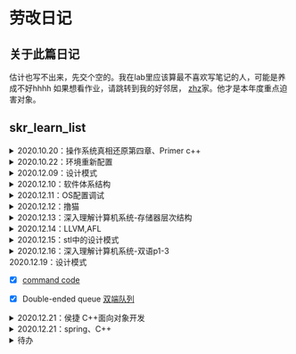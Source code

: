 # 劳改日记
## 关于此篇日记
估计也写不出来，先交个空的。我在lab里应该算最不喜欢写笔记的人，可能是养成不好hhhh
如果想看作业，请跳转到我的好邻居，
[zhz](https://github.com/tina2114/skr_learn_list)家。他才是本年度重点迫害对象。

## skr_learn_list
<details>
<summary>2020.10.20：操作系统真相还原第四章、Primer c++</summary>

- [x] 操作系统真相还原第四章 保护模式:

- [x] 对着Primer c++ 写模板、抽象类的练习作业:

</details>

<details>
<summary>2020.10.22：环境重新配置</summary>

- [x] 键盘和环境一起炸了，重新再来一次
- 要注意将virtualBox->系统->启动顺序->硬盘（否则会导致操作系统无限重启）
</details>

<details>
<summary>2020.12.09：设计模式</summary>
  
- [x] [command code](https://github.com/bethrobson/Head-First-Design-Patterns/tree/master/src/headfirst/designpatterns/command)
  
- [x] Double-ended queue [双端队列](https://en.wikipedia.org/wiki/Double-ended_queue)

</details>

<details>
<summary>2020.12.10：软件体系结构</summary>
  
- [x] 天问之路，知识星球更新。
  
- 用starUML类图、用例图，这套标准不同的书里写的都不太一样，需要找一些较为权威的参考资料。

- latex使用
- [x] [软件体系结构](https://mubu.com/doc/explore/26560#o-2c416ee032c09d08c)
</details>

<details>
  
<summary>2020.12.11：OS配置调试</summary>

- [x] [配置CSAPP OSLAB win64包](https://github.com/xxssqq-sq/October_os/blob/main/csapp%20lab/CSAPP%20OSLAB%20win64集成开发一键包-晓羽.md)

- 

</details>

<details>
  
<summary>2020.12.12：撸猫</summary>

</details>

<details>
  
<summary>2020.12.13：深入理解计算机系统-存储器层次结构</summary>

- 深入理解计算机系统第六章，存储器层次结构

</details>

<details>
  
<summary>2020.12.14：LLVM,AFL</summary>

- llvm基础知识

- AFL入门

- [x] 感谢我的朋友们，让我见到了更广阔的世界。
我对这个世界充满了好奇，他们对技术孜孜以求，一丝不苟的态度，无时不刻鼓舞着我。
我很庆幸，有生之年能在好朋友的指引下接触这样令人热血沸腾的技术。
感谢各位带给我的新世界。

</details>

<details>
  
<summary>2020.12.15：stl中的设计模式</summary>

- [x] [stl与设计模式](https://github.com/xxssqq-sq/learn_list/blob/main/笔记/设计模式与stl.md)

</details>

<details>
  
<summary>2020.12.16：深入理解计算机系统-双语p1-3</summary>

- [x] [中英双语 深入理解计算机系统 3rd Computer Systems: A Programmer's Perspective](https://www.bilibili.com/video/BV19v41167nr?p=3)

</details>

<summary>2020.12.19：设计模式</summary>
  
- [x] [command code](https://github.com/bethrobson/Head-First-Design-Patterns/tree/master/src/headfirst/designpatterns/command)
  
- [x] Double-ended queue [双端队列](https://en.wikipedia.org/wiki/Double-ended_queue)

</details>


<details>
  
<summary>2020.12.21：侯捷 C++面向对象开发</summary>

- [x] 

</details>

<details>
  
<summary>2020.12.21：spring、C++</summary>

- [x] 学习如何阅读技术文档。

- [x] spring hello

</details>


<details>
  
<summary>待办</summary>

- 操作系统真相还原

- csapp环境调试

- os笔记

- afl学习

- llvm中的设计模式

- stl

- uml学习

</details>
